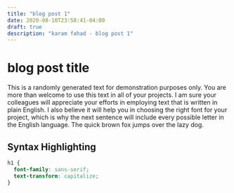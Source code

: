 ```yaml
---
title: "blog post 1"
date: 2020-08-10T23:58:41-04:00
draft: true
description: "karam fahad - blog post 1"
---
```


# blog post title

This is a randomly generated text for demonstration purposes only. You are more than welcome to use this text in all of your projects. I am sure your colleagues will appreciate your efforts in employing text that is written in plain English. I also believe it will help you in choosing the right font for your project, which is why the next sentence will include every possible letter in the English language. The quick brown fox jumps over the lazy dog.

## Syntax Highlighting

```css
h1 {
  font-family: sans-serif;
  text-transform: capitalize;
}
```

